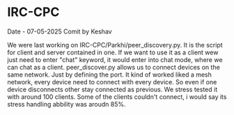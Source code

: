 # IRC-CPC

Date - 07-05-2025
Comit by Keshav

We were last working on IRC-CPC/Parkhi/peer_discovery.py. It is the script for client and server contained in one. If we want to use it as a client wew just need to enter "chat" keyword, it would enter into chat mode, where we can chat as a client.
peer_discover.py allows us to connect devices on the same network. Just by defining the port. 
It kind of worked liked a mesh network, every device need to connect with every device. So even if one device disconnects other stay connected as previous.
We stress tested it with around 100 clients.
Some of the clients couldn't connect, i would say its stress handling abbility was aroudn 85%. 
